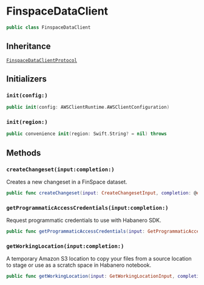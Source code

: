# FinspaceDataClient

``` swift
public class FinspaceDataClient 
```

## Inheritance

[`FinspaceDataClientProtocol`](/aws-sdk-swift/reference/0.x/AWSFinspacedata/FinspaceDataClientProtocol)

## Initializers

### `init(config:)`

``` swift
public init(config: AWSClientRuntime.AWSClientConfiguration) 
```

### `init(region:)`

``` swift
public convenience init(region: Swift.String? = nil) throws 
```

## Methods

### `createChangeset(input:completion:)`

Creates a new changeset in a FinSpace dataset.

``` swift
public func createChangeset(input: CreateChangesetInput, completion: @escaping (ClientRuntime.SdkResult<CreateChangesetOutputResponse, CreateChangesetOutputError>) -> Void)
```

### `getProgrammaticAccessCredentials(input:completion:)`

Request programmatic credentials to use with Habanero SDK.

``` swift
public func getProgrammaticAccessCredentials(input: GetProgrammaticAccessCredentialsInput, completion: @escaping (ClientRuntime.SdkResult<GetProgrammaticAccessCredentialsOutputResponse, GetProgrammaticAccessCredentialsOutputError>) -> Void)
```

### `getWorkingLocation(input:completion:)`

A temporary Amazon S3 location to copy your files from a source location to stage or use
as a scratch space in Habanero notebook.

``` swift
public func getWorkingLocation(input: GetWorkingLocationInput, completion: @escaping (ClientRuntime.SdkResult<GetWorkingLocationOutputResponse, GetWorkingLocationOutputError>) -> Void)
```
